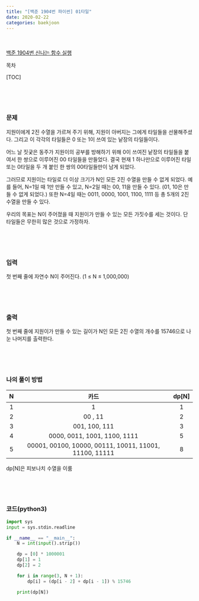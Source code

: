 ```yaml
---
title: "[백준 1904번 파이썬] 01타일"
date: 2020-02-22
categories: baekjoon
---
```


<br><br>
[백준 1904번 신나는 함수 실행](https://www.acmicpc.net/problem/1904)

목차

[TOC]

<br><br><br>

### 문제<br>

지원이에게 2진 수열을 가르쳐 주기 위해, 지원이 아버지는 그에게 타일들을 선물해주셨다. 그리고 이 각각의 타일들은 0 또는 1이 쓰여 있는 낱장의 타일들이다.

어느 날 짓궂은 동주가 지원이의 공부를 방해하기 위해 0이 쓰여진 낱장의 타일들을 붙여서 한 쌍으로 이루어진 00 타일들을 만들었다. 결국 현재 1 하나만으로 이루어진 타일 또는 0타일을 두 개 붙인 한 쌍의 00타일들만이 남게 되었다.

그러므로 지원이는 타일로 더 이상 크기가 N인 모든 2진 수열을 만들 수 없게 되었다. 예를 들어, N=1일 때 1만 만들 수 있고, N=2일 때는 00, 11을 만들 수 있다. (01, 10은 만들 수 없게 되었다.) 또한 N=4일 때는 0011, 0000, 1001, 1100, 1111 등 총 5개의 2진 수열을 만들 수 있다.

우리의 목표는 N이 주어졌을 때 지원이가 만들 수 있는 모든 가짓수를 세는 것이다. 단 타일들은 무한히 많은 것으로 가정하자.

<br><br><br>

### 입력<br>

첫 번째 줄에 자연수 N이 주어진다. (1 ≤ N ≤ 1,000,000)


<br><br><br>

### 출력<br>

첫 번째 줄에 지원이가 만들 수 있는 길이가 N인 모든 2진 수열의 개수를 15746으로 나눈 나머지를 출력한다.

<br><br><br>

### 나의 풀이 방법<br>



|  N   |                          카드                          | dp[N] |
| :--: | :----------------------------------------------------: | :---: |
|  1   |                           1                            |   1   |
|  2   |                        00 , 11                         |   2   |
|  3   |                     001, 100, 111                      |   3   |
|  4   |              0000, 0011, 1001, 1100, 1111              |   5   |
|  5   | 00001, 00100, 10000, 00111, 10011, 11001, 11100, 11111 |   8   |

dp[N]은 피보나치 수열을 이룸

<br><br><br>


### 코드(python3)
```python
import sys
input = sys.stdin.readline

if __name__ == "__main__":
    N = int(input().strip())

    dp = [0] * 1000001
    dp[1] = 1
    dp[2] = 2

    for i in range(3, N + 1):
        dp[i] = (dp[i - 2] + dp[i - 1]) % 15746

    print(dp[N])
```

